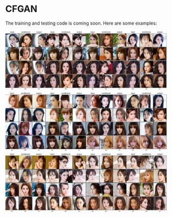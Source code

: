 # CFGAN
The training and testing code is coming soon. Here are some examples:



![Image text](https://github.com/c1a1o1/CFGAN/blob/master/s3.png)
![Image text](https://github.com/c1a1o1/CFGAN/blob/master/s4.png)
![Image text](https://github.com/c1a1o1/CFGAN/blob/master/s5.png)
